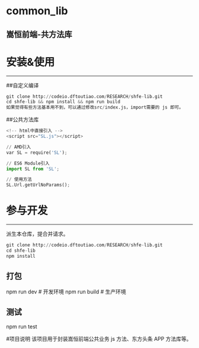# common_lib
嵩恒前端-共方法库
---
# 安装&使用
---
##自定义编译
```python
git clone http://codeio.dftoutiao.com/RESEARCH/shfe-lib.git
cd shfe-lib && npm install && npm run build
如果觉得有些方法基本用不到，可以通过修改src/index.js，import需要的 js 即可。
```

##公共方法库
```python
<!-- html中直接引入 -->
<script src="SL.js"></script>
```
```python
// AMD引入
var SL = require('SL');

// ES6 Module引入
import SL from 'SL';

// 使用方法
SL.Url.getUrlNoParams();
```
# 参与开发
---
派生本仓库，提合并请求。
```python
git clone http://codeio.dftoutiao.com/RESEARCH/shfe-lib.git
cd shfe-lib
npm install
```
## 打包
npm run dev # 开发环境
npm run build # 生产环境

## 测试
npm run test

#项目说明
该项目用于封装嵩恒前端公共业务 js 方法、东方头条 APP 方法库等。

